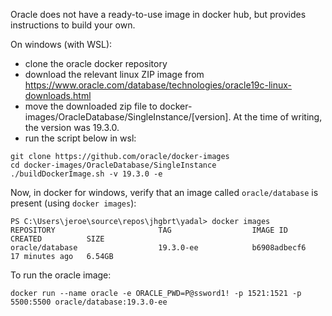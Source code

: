 Oracle does not have a ready-to-use image in docker hub, but provides instructions to build your own.

On windows (with WSL):

* clone the oracle docker repository
* download the relevant linux ZIP image from https://www.oracle.com/database/technologies/oracle19c-linux-downloads.html
* move the downloaded zip file to docker-images/OracleDatabase/SingleInstance/[version]. At the time of writing, the version was 19.3.0.
* run the script below in wsl:


```
git clone https://github.com/oracle/docker-images
cd docker-images/OracleDatabase/SingleInstance
./buildDockerImage.sh -v 19.3.0 -e
```

Now, in docker for windows, verify that an image called `oracle/database` is present (using `docker images`):

```
PS C:\Users\jeroe\source\repos\jhgbrt\yadal> docker images
REPOSITORY                       TAG                  IMAGE ID       CREATED          SIZE
oracle/database                  19.3.0-ee            b6908adbecf6   17 minutes ago   6.54GB
```

To run the oracle image: 

```
docker run --name oracle -e ORACLE_PWD=P@ssword1! -p 1521:1521 -p 5500:5500 oracle/database:19.3.0-ee
```